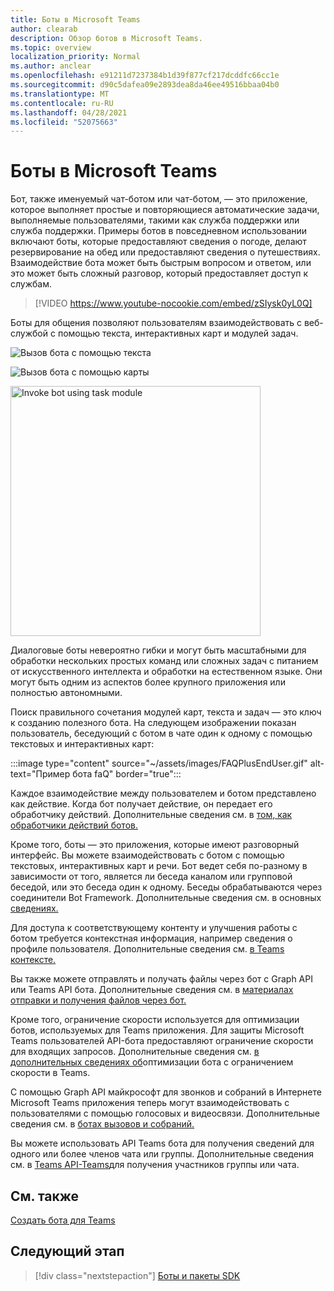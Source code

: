 ```yaml
---
title: Боты в Microsoft Teams
author: clearab
description: Обзор ботов в Microsoft Teams.
ms.topic: overview
localization_priority: Normal
ms.author: anclear
ms.openlocfilehash: e91211d7237384b1d39f877cf217dcddfc66cc1e
ms.sourcegitcommit: d90c5dafea09e2893dea8da46ee49516bbaa04b0
ms.translationtype: MT
ms.contentlocale: ru-RU
ms.lasthandoff: 04/28/2021
ms.locfileid: "52075663"
---
```

# <a name="bots-in-microsoft-teams"></a>Боты в Microsoft Teams

Бот, также именуемый чат-ботом или чат-ботом, — это приложение, которое выполняет простые и повторяющиеся автоматические задачи, выполняемые пользователями, такими как служба поддержки или служба поддержки. Примеры ботов в повседневном использовании включают боты, которые предоставляют сведения о погоде, делают резервирование на обед или предоставляют сведения о путешествиях. Взаимодействие бота может быть быстрым вопросом и ответом, или это может быть сложный разговор, который предоставляет доступ к службам.

> [!VIDEO https://www.youtube-nocookie.com/embed/zSIysk0yL0Q]

Боты для общения позволяют пользователям взаимодействовать с веб-службой с помощью текста, интерактивных карт и модулей задач.

![Вызов бота с помощью текста](~/assets/images/invokebotwithtext.png)

![Вызов бота с помощью карты](~/assets/images/invokebotwithcard.png)

<img src="~/assets/images/task-module-example.png" alt="Invoke bot using task module" width="400"/>

Диалоговые боты невероятно гибки и могут быть масштабными для обработки нескольких простых команд или сложных задач с питанием от искусственного интеллекта и обработки на естественном языке. Они могут быть одним из аспектов более крупного приложения или полностью автономными.

Поиск правильного сочетания модулей карт, текста и задач — это ключ к созданию полезного бота. На следующем изображении показан пользователь, беседующий с ботом в чате один к одному с помощью текстовых и интерактивных карт:

:::image type="content" source="~/assets/images/FAQPlusEndUser.gif" alt-text="Пример бота faQ" border="true":::

Каждое взаимодействие между пользователем и ботом представлено как действие. Когда бот получает действие, он передает его обработчику действий. Дополнительные сведения см. в [том, как обработчики действий ботов.](~/bots/bot-basics.md) 

Кроме того, боты — это приложения, которые имеют разговорный интерфейс. Вы можете взаимодействовать с ботом с помощью текстовых, интерактивных карт и речи. Бот ведет себя по-разному в зависимости от того, является ли беседа каналом или групповой беседой, или это беседа один к одному. Беседы обрабатываются через соединители Bot Framework. Дополнительные сведения см. в основных [сведениях.](~/bots/how-to/conversations/conversation-basics.md)

Для доступа к соответствующему контенту и улучшения работы с ботом требуется контекстная информация, например сведения о профиле пользователя. Дополнительные сведения см. [в Teams контексте.](~/bots/how-to/get-teams-context.md) 

Вы также можете отправлять и получать файлы через бот с Graph API или Teams API бота. Дополнительные сведения см. в [материалах отправки и получения файлов через бот.](~/bots/how-to/bots-filesv4.md)

Кроме того, ограничение скорости используется для оптимизации ботов, используемых для Teams приложения. Для защиты Microsoft Teams пользователей API-бота предоставляют ограничение скорости для входящих запросов. Дополнительные сведения см. [в дополнительных сведениях об](~/bots/how-to/rate-limit.md)оптимизации бота с ограничением скорости в Teams.

С помощью Graph API майкрософт для звонков и собраний в Интернете Microsoft Teams приложения теперь могут взаимодействовать с пользователями с помощью голосовых и видеосвязи. Дополнительные сведения см. в [ботах вызовов и собраний.](~/bots/calls-and-meetings/calls-meetings-bots-overview.md) 

Вы можете использовать API Teams бота для получения сведений для одного или более членов чата или группы. Дополнительные сведения см. в [Teams API-Teams](~/resources/team-chat-member-api-changes.md)для получения участников группы или чата.

## <a name="see-also"></a>См. также

[Создать бота для Teams](~/bots/how-to/create-a-bot-for-teams.md)

## <a name="next-step"></a>Следующий этап

> [!div class="nextstepaction"]
> [Боты и пакеты SDK](~/bots/bot-features.md)
